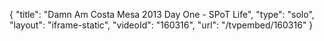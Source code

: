 {
    "title": "Damn Am Costa Mesa 2013 Day One - SPoT Life",
    "type": "solo",
    "layout": "iframe-static",
    "videoId": "160316",
    "url": "\/tvpembed\/160316"
}